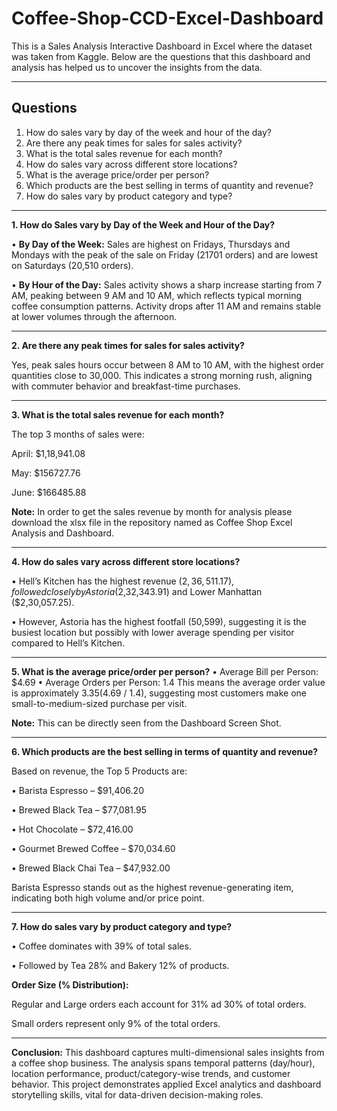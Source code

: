 # Coffee-Shop-CCD-Excel-Dashboard
This is a Sales Analysis Interactive Dashboard in Excel where the dataset was taken from Kaggle. Below are the questions that this dashboard and analysis has helped us to uncover the insights from the data.

---
## Questions
1. How do sales vary by day of the week and hour of the day?
2. Are there any peak times for sales for sales activity?
3. What is the total sales revenue for each month?
4. How do sales vary across different store locations?
5. What is the average price/order per person?
6. Which products are the best selling in terms of quantity and revenue?
7. How do sales vary by product category and type?
 ---
**1. How do Sales vary by Day of the Week and Hour of the Day?**

• **By Day of the Week:** Sales are highest on Fridays, Thursdays and Mondays with the peak of the sale on Friday (21701 orders) and are lowest on Saturdays (20,510 orders).

• **By Hour of the Day:** Sales activity shows a sharp increase starting from 7 AM, peaking between 9 AM and 10 AM, which reflects typical morning coffee consumption patterns. Activity drops after 11 AM and remains stable at lower volumes through the afternoon.

---
**2. Are there any peak times for sales for sales activity?**

Yes, peak sales hours occur between 8 AM to 10 AM, with the highest order quantities close to 30,000. This indicates a strong morning rush, aligning with commuter behavior and breakfast-time purchases.

---
**3. What is the total sales revenue for each month?**

The top 3 months of sales were:

April: $1,18,941.08

May: $156727.76

June: $166485.88

**Note:** In order to get the sales revenue by month for analysis please download the xlsx file in the repository named as Coffee Shop Excel Analysis and Dashboard.

---
**4. How do sales vary across different store locations?**

• Hell’s Kitchen has the highest revenue ($2,36,511.17), followed closely by Astoria ($2,32,343.91) and Lower Manhattan ($2,30,057.25).

• However, Astoria has the highest footfall (50,599), suggesting it is the busiest location but possibly with lower average spending per visitor compared to Hell’s Kitchen.

---

**5. What is the average price/order per person?**
• Average Bill per Person: $4.69
• Average Orders per Person: 1.4
This means the average order value is approximately $3.35 ($4.69 / 1.4), suggesting most customers make one small-to-medium-sized purchase per visit.

**Note:** This can be directly seen from the Dashboard Screen Shot.

---
**6. Which products are the best selling in terms of quantity and revenue?**

Based on revenue, the Top 5 Products are:

• Barista Espresso – $91,406.20

• Brewed Black Tea – $77,081.95

• Hot Chocolate – $72,416.00

• Gourmet Brewed Coffee – $70,034.60

• Brewed Black Chai Tea – $47,932.00

Barista Espresso stands out as the highest revenue-generating item, indicating both high volume and/or price point.

---
**7. How do sales vary by product category and type?**

• Coffee dominates with 39% of total sales.

• Followed by Tea 28% and Bakery 12% of products.

**Order Size (% Distribution):**

Regular and Large orders each account for 31% ad 30% of total orders.

Small orders represent only 9% of the total orders.

---
**Conclusion:** This dashboard captures multi-dimensional sales insights from a coffee shop business. The analysis spans temporal patterns (day/hour), location performance, product/category-wise trends, and customer behavior. This project demonstrates applied Excel analytics and dashboard storytelling skills, vital for data-driven decision-making roles.
